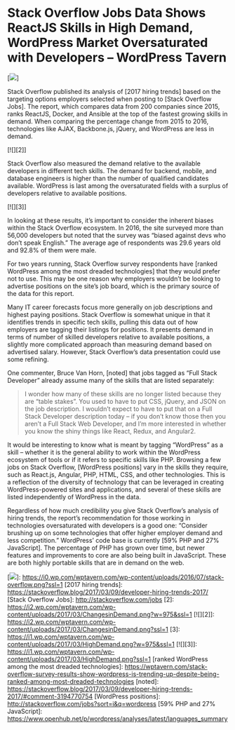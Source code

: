 # Stack Overflow Jobs Data Shows ReactJS Skills in High Demand, WordPress Market Oversaturated with Developers – WordPress Tavern

[![][1]]

Stack Overflow published its analysis of [2017 hiring trends] based on the targeting options employers selected when posting to [Stack Overflow Jobs]. The report, which compares data from 200 companies since 2015, ranks ReactJS, Docker, and Ansible at the top of the fastest growing skills in demand. When comparing the percentage change from 2015 to 2016, technologies like AJAX, Backbone.js, jQuery, and WordPress are less in demand.

[![][2]]

Stack Overflow also measured the demand relative to the available developers in different tech skills. The demand for backend, mobile, and database engineers is higher than the number of qualified candidates available. WordPress is last among the oversaturated fields with a surplus of developers relative to available positions.

[![][3]]

In looking at these results, it’s important to consider the inherent biases within the Stack Overflow ecosystem. In 2016, the site surveyed more than 56,000 developers but noted that the survey was “biased against devs who don’t speak English.” The average age of respondents was 29.6 years old and 92.8% of them were male.

For two years running, Stack Overflow survey respondents have [ranked WordPress among the most dreaded technologies] that they would prefer not to use. This may be one reason why employers wouldn’t be looking to advertise positions on the site’s job board, which is the primary source of the data for this report.

Many IT career forecasts focus more generally on job descriptions and highest paying positions. Stack Overflow is somewhat unique in that it identifies trends in specific tech skills, pulling this data out of how employers are tagging their listings for positions. It presents demand in terms of number of skilled developers relative to available positions, a slightly more complicated approach than measuring demand based on advertised salary. However, Stack Overflow’s data presentation could use some refining.

One commenter, Bruce Van Horn, [noted] that jobs tagged as “Full Stack Developer” already assume many of the skills that are listed separately:

> I wonder how many of these skills are no longer listed because they are “table stakes”. You used to have to put CSS, jQuery, and JSON on the job description. I wouldn’t expect to have to put that on a Full Stack Developer description today – if you don’t know those then you aren’t a Full Stack Web Developer, and I’m more interested in whether you know the shiny things like React, Redux, and Angular2.

It would be interesting to know what is meant by tagging “WordPress” as a skill – whether it is the general ability to work within the WordPress ecosystem of tools or if it refers to specific skills like PHP. Browsing a few jobs on Stack Overflow, [WordPress positions] vary in the skills they require, such as React.js, Angular, PHP, HTML, CSS, and other technologies. This is a reflection of the diversity of technology that can be leveraged in creating WordPress-powered sites and applications, and several of these skills are listed independently of WordPress in the data.

Regardless of how much credibility you give Stack Overflow’s analysis of hiring trends, the report’s recommendation for those working in technologies oversaturated with developers is a good one: “Consider brushing up on some technologies that offer higher employer demand and less competition.” WordPress’ code base is currently [59% PHP and 27% JavaScript]. The percentage of PHP has grown over time, but newer features and improvements to core are also being built in JavaScript. These are both highly portable skills that are in demand on the web.

  [1]: https://i0.wp.com/wptavern.com/wp-content/uploads/2016/07/stack-overflow.png?w=1650&ssl=1
  [![][1]]: https://i0.wp.com/wptavern.com/wp-content/uploads/2016/07/stack-overflow.png?ssl=1
  [2017 hiring trends]: https://stackoverflow.blog/2017/03/09/developer-hiring-trends-2017/
  [Stack Overflow Jobs]: http://stackoverflow.com/jobs
  [2]: https://i2.wp.com/wptavern.com/wp-content/uploads/2017/03/ChangesinDemand.png?w=975&ssl=1
  [![][2]]: https://i2.wp.com/wptavern.com/wp-content/uploads/2017/03/ChangesinDemand.png?ssl=1
  [3]: https://i1.wp.com/wptavern.com/wp-content/uploads/2017/03/HighDemand.png?w=975&ssl=1
  [![][3]]: https://i1.wp.com/wptavern.com/wp-content/uploads/2017/03/HighDemand.png?ssl=1
  [ranked WordPress among the most dreaded technologies]: https://wptavern.com/stack-overflow-survey-results-show-wordpress-is-trending-up-despite-being-ranked-among-most-dreaded-technologies
  [noted]: https://stackoverflow.blog/2017/03/09/developer-hiring-trends-2017/#comment-3194770754
  [WordPress positions]: http://stackoverflow.com/jobs?sort=i&q=wordpress
  [59% PHP and 27% JavaScript]: https://www.openhub.net/p/wordpress/analyses/latest/languages_summary
